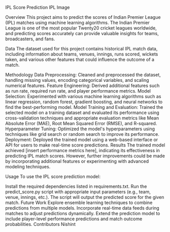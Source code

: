 IPL Score Prediction
IPL Image

Overview
This project aims to predict the scores of Indian Premier League (IPL) matches using machine learning algorithms. The Indian Premier League is one of the most popular Twenty20 cricket leagues worldwide, and predicting scores accurately can provide valuable insights for teams, broadcasters, and fans.

Data
The dataset used for this project contains historical IPL match data, including information about teams, venues, innings, runs scored, wickets taken, and various other features that could influence the outcome of a match.

Methodology
Data Preprocessing: Cleaned and preprocessed the dataset, handling missing values, encoding categorical variables, and scaling numerical features.
Feature Engineering: Derived additional features such as run rate, required run rate, and player performance metrics.
Model Selection: Experimented with various machine learning algorithms such as linear regression, random forest, gradient boosting, and neural networks to find the best-performing model.
Model Training and Evaluation: Trained the selected model on a training dataset and evaluated its performance using cross-validation techniques and appropriate evaluation metrics like Mean Absolute Error (MAE), Root Mean Squared Error (RMSE), and R-squared.
Hyperparameter Tuning: Optimized the model's hyperparameters using techniques like grid search or random search to improve its performance.
Deployment: Deployed the trained model using a web-based interface or API for users to make real-time score predictions.
Results
The trained model achieved [insert performance metrics here], indicating its effectiveness in predicting IPL match scores. However, further improvements could be made by incorporating additional features or experimenting with advanced modeling techniques.

Usage
To use the IPL score prediction model:

Install the required dependencies listed in requirements.txt.
Run the predict_score.py script with appropriate input parameters (e.g., team, venue, innings, etc.).
The script will output the predicted score for the given match.
Future Work
Explore ensemble learning techniques to combine predictions from multiple models.
Incorporate real-time data feeds during matches to adjust predictions dynamically.
Extend the prediction model to include player-level performance predictions and match outcome probabilities.
Contributors
Nishint
